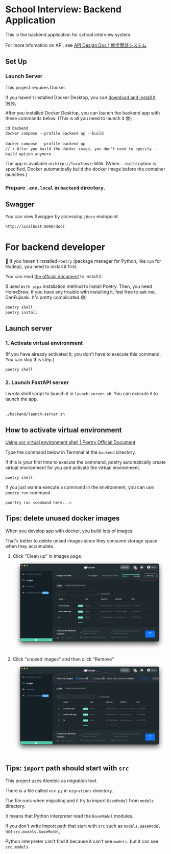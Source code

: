 # School Interview: Backend Application

This is the backend application for school interview system.

For more infomatino on API, see [API Design Doc | 修学面談システム](https://www.notion.so/API-Design-Doc-107879aba7c68062bfa4e4ea7a69815c)

## Set Up

### Launch Server

This project requires Docker.

If you haven't installed Docker Desktop, you can [download and install it here.](https://docs.docker.com/desktop/install/mac-install/)

After you installed Docker Desktop, you can launch the backend app with these commands below. (This is all you need to launch it 😎)

```
cd backend
docker compose --profile backend up --build

docker compose --profile backend up
// ↑ After you build the docker image, you don't need to specify --build option anymore
```

The app is available on `http://localhost:8000`.
(When `--build` option is specified, Docker automatically build the docker image before the container launches.)

### Prepare `.env.local` in `backend` directory.

## Swagger

You can view Swagger by accessing `/docs` endopoint.

```
http://localhost:8000/docs
```

# For backend developer

🔔 If you haven't installed `Poetry` (package manager for Python, like `npm` for Nodejs), you need to install it first.

You can read [the official document](https://python-poetry.org/docs/#installing-with-pipx) to install it.

(I used `With pipx` installation method to install Poetry. Then, you need HomeBrew. If you have any trouble with installing it, feel free to ask me, DanFujisaki. It's pretty complicated.😅)

```
poetry shell
poetry install
```

## Launch server

### 1. Activate virtual environment

(If you have already activated it, you don't have to execute this command. You can skip this step.)

```
poetry shell
```

### 2. Launch FastAPI server

I wrote shell script to launch it in `launch-server.sh`.
You can execute it to launch the app.

```

./backend/launch-server.sh

```

## How to activate virtual environment

[Using yor virtual environment shell | Poetry Official Document](https://python-poetry.org/docs/basic-usage/#using-your-virtual-environment)

Type the command below in Terminal at the `backend` directory.

If this is your first time to execute the command, poetry automatically create virtual environment for you and activate the virtual environment.

```
poetry shell
```

If you just wanna execute a command in the environment, you can use `poetry run` command.

```
poertry run <command here...>
```

## Tips: delete unused docker images

When you develop app with docker, you build lots of images.

That's better to delete unsed images since they consume storage space when they accumulate.

1. Click "Clean up" in Images page.
   ![Click "Clean up" in Images page.](./images/how-to-delete-image1.png)

2. Click "unused images" and then click "Remove"
   ![Click "unused images" and then click "Remove"](./images/how-to-delete-image2.png)

## Tips: `import` path should start with `src`

This project uses Alembic as migration tool.

There is a file called `env.py` in `migrations` directory.

The file runs when migrating and it try to import `BaseModel` from `models` directory.

It means that Python interpreter read the `BaseModel` modules.

If you don't write import path that start with `src` such as `models.BaseModel` not `src.models.BaseModel`,

Python interpreter can't find it because it can't see `models`. but it can see `src.models`
